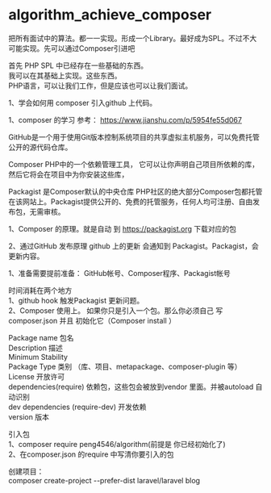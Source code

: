 # algorithm_achieve_composer
把所有面试中的算法。都一一实现。形成一个Library。最好成为SPL。不过不大可能实现。先可以通过Composer引进吧

首先 PHP SPL 中已经存在一些基础的东西。  
我可以在其基础上实现。这些东西。  
PHP语言，可以让我们工作，但是应该也可以让我们面试。

1、学会如何用 composer 引入github 上代码。 

1、composer 的学习 参考： https://www.jianshu.com/p/5954fe55d067

GitHub是一个用于使用Git版本控制系统项目的共享虚拟主机服务，可以免费托管公开的源代码仓库。

Composer
PHP中的一个依赖管理工具， 它可以让你声明自己项目所依赖的库，然后它将会在项目中为你安装这些库，

Packagist 是Composer默认的中央仓库
PHP社区的绝大部分Composer包都托管在该网站上。Packagist提供公开的、免费的托管服务，任何人均可注册、自由发布包，无需审核。


1、Composer 的原理。就是自动 到  https://packagist.org  下载对应的包

2、通过GitHub 发布原理
	github 上的更新 会通知到 Packagist。Packagist，会更新内容。


1、准备需要提前准备： GitHub帐号、Composer程序、Packagist帐号


时间消耗在两个地方   
1、github hook 触发Packagist 更新问题。  
2、Composer 使用上。
   如果你只是引入一个包。那么你必须自己 写 composer.json  并且 初始化它（Composer install ）

Package name   包名  
Description  描述    
Minimum Stability    
Package Type  类别 （库、项目、metapackage、composer-plugin 等）  
License  开放许可  
dependencies(require)   依赖包，这些包会被放到vendor 里面。并被autoload 自动识别    
dev dependencies (require-dev)  开发依赖  
version   版本  



引入包  
1、composer require peng4546/algorithm(前提是 你已经初始化了)  
2、在composer.json  的require  中写清你要引入的包


创建项目：  
composer create-project --prefer-dist laravel/laravel blog

